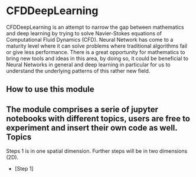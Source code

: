 # CFDDeepLearning
CFDDeepLearning is an attempt to narrow the gap between mathematics and deep learning by trying to solve Navier-Stokes equations of Computational Fluid Dynamics (CFD).
Neural Network has come to a maturity level where it can solve problems where traditional algorithms fail or give less performance. There is a great opportunity for mathematics to bring new tools and ideas in this area, by doing so, it could be beneficial to Neural Networks in general and deep learning in particular for us to understand the underlying patterns of this rather new field.
## How to use this module
The module comprises a serie of jupyter notebooks with different topics, users are free to experiment and insert their own code as well.
Topics
-------
Steps 1 is in one spatial dimension. Further steps will be in two dimensions (2D).
* [Step 1]
